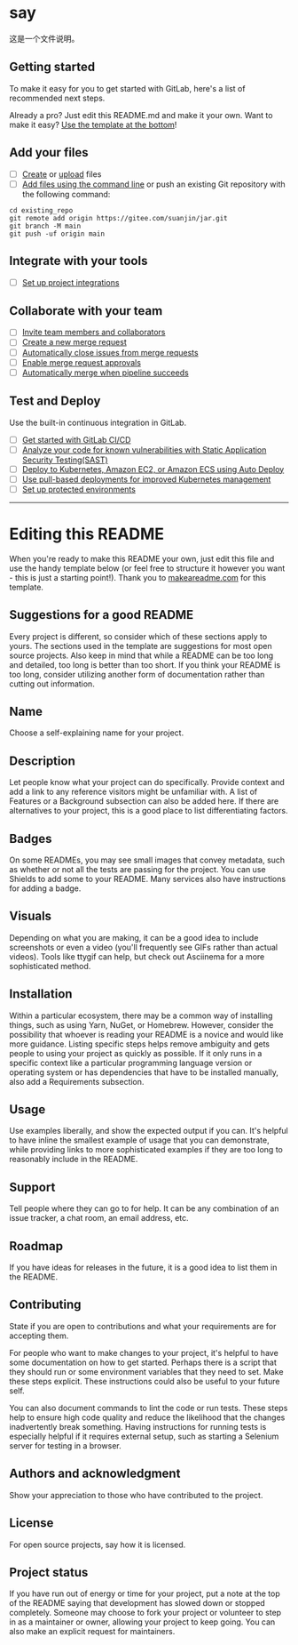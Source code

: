 # say

这是一个文件说明。

## Getting started

To make it easy for you to get started with GitLab, here's a list of recommended next steps.

Already a pro? Just edit this README.md and make it your own. Want to make it easy? [Use the template at the bottom](#editing-this-readme)!

## Add your files

- [ ] [Create](https://gitee.com/suanjin/jar) or [upload](https://gitee.com/suanjin/jar) files
- [ ] [Add files using the command line](https://gitee.com/suanjin/jar.html#add-a-file-using-the-command-line) or push an existing Git repository with the following command:

```
cd existing_repo
git remote add origin https://gitee.com/suanjin/jar.git
git branch -M main
git push -uf origin main
```

## Integrate with your tools

- [ ] [Set up project integrations](https://gitee.com/suanjin/jar)

## Collaborate with your team

- [ ] [Invite team members and collaborators](https://gitee.com/suanjin/jar)
- [ ] [Create a new merge request](https://gitee.com/suanjin/jar)
- [ ] [Automatically close issues from merge requests](https://gitee.com/suanjin/jar)
- [ ] [Enable merge request approvals](https://gitee.com/suanjin/jar)
- [ ] [Automatically merge when pipeline succeeds](https://gitee.com/suanjin/jarmerge_when_pipeline_succeeds.html)

## Test and Deploy

Use the built-in continuous integration in GitLab.

- [ ] [Get started with GitLab CI/CD](https://gitee.com/suanjin/jar/index.html)
- [ ] [Analyze your code for known vulnerabilities with Static Application Security Testing(SAST)](https://gitee.com/suanjin/jar)
- [ ] [Deploy to Kubernetes, Amazon EC2, or Amazon ECS using Auto Deploy](https://gitee.com/suanjin/jar)
- [ ] [Use pull-based deployments for improved Kubernetes management](https://gitee.com/suanjin/jar)
- [ ] [Set up protected environments](https://gitee.com/suanjin/jar)

***

# Editing this README

When you're ready to make this README your own, just edit this file and use the handy template below (or feel free to structure it however you want - this is just a starting point!). Thank you to [makeareadme.com](https://www.makeareadme.com/) for this template.

## Suggestions for a good README
Every project is different, so consider which of these sections apply to yours. The sections used in the template are suggestions for most open source projects. Also keep in mind that while a README can be too long and detailed, too long is better than too short. If you think your README is too long, consider utilizing another form of documentation rather than cutting out information.

## Name
Choose a self-explaining name for your project.

## Description
Let people know what your project can do specifically. Provide context and add a link to any reference visitors might be unfamiliar with. A list of Features or a Background subsection can also be added here. If there are alternatives to your project, this is a good place to list differentiating factors.

## Badges
On some READMEs, you may see small images that convey metadata, such as whether or not all the tests are passing for the project. You can use Shields to add some to your README. Many services also have instructions for adding a badge.

## Visuals
Depending on what you are making, it can be a good idea to include screenshots or even a video (you'll frequently see GIFs rather than actual videos). Tools like ttygif can help, but check out Asciinema for a more sophisticated method.

## Installation
Within a particular ecosystem, there may be a common way of installing things, such as using Yarn, NuGet, or Homebrew. However, consider the possibility that whoever is reading your README is a novice and would like more guidance. Listing specific steps helps remove ambiguity and gets people to using your project as quickly as possible. If it only runs in a specific context like a particular programming language version or operating system or has dependencies that have to be installed manually, also add a Requirements subsection.

## Usage
Use examples liberally, and show the expected output if you can. It's helpful to have inline the smallest example of usage that you can demonstrate, while providing links to more sophisticated examples if they are too long to reasonably include in the README.

## Support
Tell people where they can go to for help. It can be any combination of an issue tracker, a chat room, an email address, etc.

## Roadmap
If you have ideas for releases in the future, it is a good idea to list them in the README.

## Contributing
State if you are open to contributions and what your requirements are for accepting them.

For people who want to make changes to your project, it's helpful to have some documentation on how to get started. Perhaps there is a script that they should run or some environment variables that they need to set. Make these steps explicit. These instructions could also be useful to your future self.

You can also document commands to lint the code or run tests. These steps help to ensure high code quality and reduce the likelihood that the changes inadvertently break something. Having instructions for running tests is especially helpful if it requires external setup, such as starting a Selenium server for testing in a browser.

## Authors and acknowledgment
Show your appreciation to those who have contributed to the project.

## License
For open source projects, say how it is licensed.

## Project status
If you have run out of energy or time for your project, put a note at the top of the README saying that development has slowed down or stopped completely. Someone may choose to fork your project or volunteer to step in as a maintainer or owner, allowing your project to keep going. You can also make an explicit request for maintainers.
